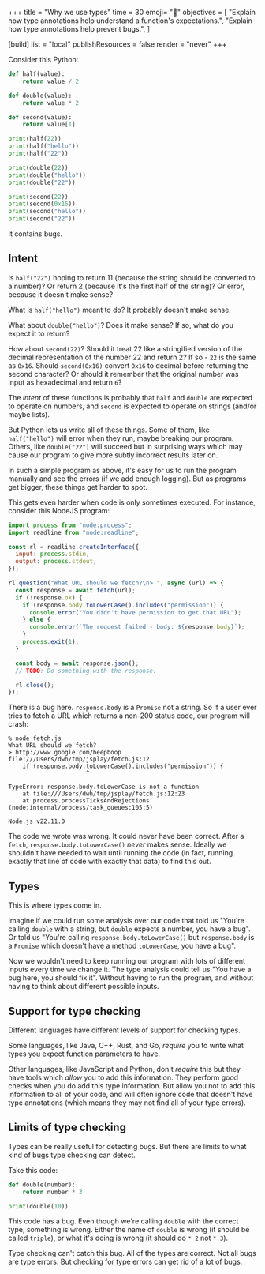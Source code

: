 +++
title = "Why we use types"
time = 30
emoji= "🧠"
objectives = [
  "Explain how type annotations help understand a function's expectations.",
  "Explain how type annotations help prevent bugs.",
]

[build]
  list = "local"
  publishResources = false
  render = "never"
+++

Consider this Python:

```python
def half(value):
    return value / 2 

def double(value):
    return value * 2 

def second(value):
    return value[1]

print(half(22))
print(half("hello"))
print(half("22"))

print(double(22))
print(double("hello"))
print(double("22"))

print(second(22))
print(second(0x16))
print(second("hello"))
print(second("22"))
```

It contains bugs.

## Intent

Is `half("22")` hoping to return 11 (because the string should be converted to a number)? Or return 2 (because it's the first half of the string)? Or error, because it doesn't make sense?

What is `half("hello")` meant to do? It probably doesn't make sense.

What about `double("hello")`? Does it make sense? If so, what do you expect it to return?

How about `second(22)`? Should it treat 22 like a stringified version of the decimal representation of the number 22 and return 2? If so - `22` is the same as `0x16`. Should `second(0x16)` convert `0x16` to decimal before returning the second character? Or should it remember that the original number was input as hexadecimal and return `6`?

The _intent_ of these functions is probably that `half` and `double` are expected to operate on numbers, and `second` is expected to operate on strings (and/or maybe lists).

But Python lets us write all of these things. Some of them, like `half("hello")` will error when they run, maybe breaking our program. Others, like `double("22")` will succeed but in surprising ways which may cause our program to give more subtly incorrect results later on.

In such a simple program as above, it's easy for us to run the program manually and see the errors (if we add enough logging). But as programs get bigger, these things get harder to spot.

This gets even harder when code is only sometimes executed. For instance, consider this NodeJS program:

```js
import process from "node:process";
import readline from "node:readline";

const rl = readline.createInterface({
  input: process.stdin,
  output: process.stdout,
});

rl.question("What URL should we fetch?\n> ", async (url) => {
  const response = await fetch(url);
  if (!response.ok) {
    if (response.body.toLowerCase().includes("permission")) {
      console.error("You didn't have permission to get that URL");
    } else {
      console.error(`The request failed - body: ${response.body}`);
    }   
    process.exit(1);
  }

  const body = await response.json();
  // TODO: Do something with the response.

  rl.close();
});
```

There is a bug here. `response.body` is a `Promise` not a string. So if a user ever tries to fetch a URL which returns a non-200 status code, our program will crash:

```console
% node fetch.js
What URL should we fetch?
> http://www.google.com/beepboop
file:///Users/dwh/tmp/jsplay/fetch.js:12
    if (response.body.toLowerCase().includes("permission")) {
                      ^

TypeError: response.body.toLowerCase is not a function
    at file:///Users/dwh/tmp/jsplay/fetch.js:12:23
    at process.processTicksAndRejections (node:internal/process/task_queues:105:5)

Node.js v22.11.0
```

The code we wrote was wrong. It could never have been correct. After a `fetch`, `response.body.toLowerCase()` _never_ makes sense. Ideally we shouldn't have needed to wait until running the code (in fact, running exactly that line of code with exactly that data) to find this out.

## Types

This is where types come in.

Imagine if we could run some analysis over our code that told us "You're calling `double` with a string, but `double` expects a number, you have a bug". Or told us "You're calling `response.body.toLowerCase()` but `response.body` is a `Promise` which doesn't have a method `toLowerCase`, you have a bug".

Now we wouldn't need to keep running our program with lots of different inputs every time we change it. The type analysis could tell us "You have a bug here, you should fix it". Without having to run the program, and without having to think about different possible inputs.

## Support for type checking

Different languages have different levels of support for checking types.

Some languages, like Java, C++, Rust, and Go, _require_ you to write what types you expect function parameters to have.

Other languages, like JavaScript and Python, don't _require_ this but they have tools which _allow_ you to add this information. They perform good checks when you do add this type information. But allow you not to add this information to all of your code, and will often ignore code that doesn't have type annotations (which means they may not find all of your type errors).

## Limits of type checking

Types can be really useful for detecting bugs. But there are limits to what kind of bugs type checking can detect.

Take this code:

```python
def double(number):
    return number * 3

print(double(10))
```

This code has a bug. Even though we're calling `double` with the correct type, something is wrong. Either the name of `double` is wrong (it should be called `triple`), or what it's doing is wrong (it should do `* 2` not `* 3`).

Type checking can't catch this bug. All of the types are correct. Not all bugs are type errors. But checking for type errors can get rid of a lot of bugs.
